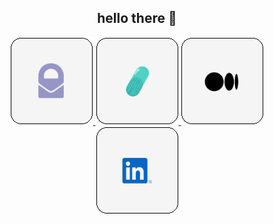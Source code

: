 <h2 align="center">hello there 👋</h2>

<p align="center">
  <a href="mailto:alexbisag@pm.me">
    <img src="./assets/img/proton.png">
  </a>
  <a href="https://encapsulated.dev" target="_blank">
    <img src="./assets/img/encapsulated.png">
  </a>
  <a href="https://medium.com/@axbg" target="_blank">
    <img src="./assets/img/medium.png">
  </a>
  <a href="https://www.linkedin.com/in/alexbisag/" target="_blank">
    <img src="./assets/img/linked.png">
  </a>
</p>
